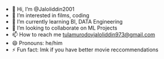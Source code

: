 - 👋 Hi, I’m @Jaloliddin2001
- 👀 I’m interested in films, coding
- 🌱 I’m currently learning BI, DATA Engineering
- 💞️ I’m looking to collaborate on ML Projects
- 📫 How to reach me tulamurodovjaloliddin973@gmail.com
- 😄 Pronouns: he/him
- ⚡ Fun fact: lmk if you have better movie reccommendations

<!---
Jaloliddin2001/Jaloliddin2001 is a ✨ special ✨ repository because its `README.md` (this file) appears on your GitHub profile.
You can click the Preview link to take a look at your changes.
--->
